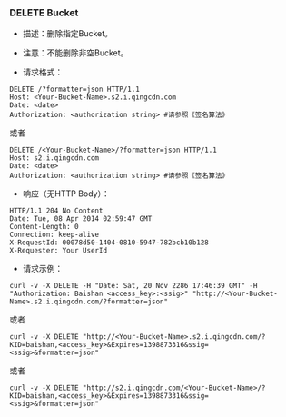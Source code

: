 ### DELETE Bucket

 - 描述：删除指定Bucket。

 - 注意：不能删除非空Bucket。

 - 请求格式：

```http
DELETE /?formatter=json HTTP/1.1
Host: <Your-Bucket-Name>.s2.i.qingcdn.com
Date: <date>
Authorization: <authorization string> #请参照《签名算法》
```

或者

```http
DELETE /<Your-Bucket-Name>/?formatter=json HTTP/1.1
Host: s2.i.qingcdn.com
Date: <date>
Authorization: <authorization string> #请参照《签名算法》
```

 - 响应（无HTTP Body）：

```http
HTTP/1.1 204 No Content
Date: Tue, 08 Apr 2014 02:59:47 GMT
Content-Length: 0
Connection: keep-alive
X-RequestId: 00078d50-1404-0810-5947-782bcb10b128
X-Requester: Your UserId
```

 - 请求示例：

```
curl -v -X DELETE -H "Date: Sat, 20 Nov 2286 17:46:39 GMT" -H "Authorization: Baishan <access_key>:<ssig>" "http://<Your-Bucket-Name>.s2.i.qingcdn.com/?formatter=json"
```

或者

```
curl -v -X DELETE "http://<Your-Bucket-Name>.s2.i.qingcdn.com/?KID=baishan,<access_key>&Expires=1398873316&ssig=<ssig>&formatter=json"
```

或者

```
curl -v -X DELETE "http://s2.i.qingcdn.com/<Your-Bucket-Name>/?KID=baishan,<access_key>&Expires=1398873316&ssig=<ssig>&formatter=json"
```

